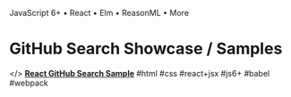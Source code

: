 
JavaScript 6+ • React • Elm • ReasonML • More

# GitHub Search Showcase / Samples


</> [**React GitHub Search Sample**](react)  #html #css #react+jsx #js6+ #babel #webpack
